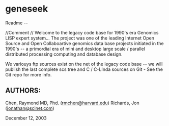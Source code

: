 # geneseek
Readme -- 

 //Comment // 
Welcome to the legacy code base for 1990's era Genomics LISP expert system...
The project was one of the leading Internet Open Source and Open Collaboartive genomics data base projects initiated in the 1990's -- a primordial era of mini and desktop large scale / parallel distributed processing computing and database design.

We variouys ftp sources exist on the net of the legacy code base -- we will publish the last complete scs tree and C / C-LInda sources on Git - See the Git repo for more info.

AUTHORS:
---
Chen, Raymond MD, Phd. (rmchen@harvard.edu)
Richards, Jon (jonathan@scinet.com)

December 12, 2003


